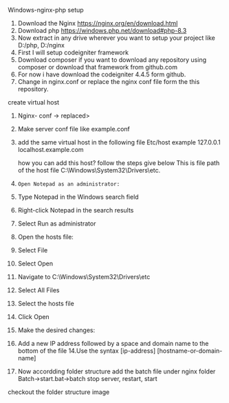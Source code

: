 Windows-nginx-php setup

1.	Download the Nginx https://nginx.org/en/download.html
2.	Download php  https://windows.php.net/download#php-8.3
3.	Now extract in any drive wherever  you want to setup your project 
like D:/php, D:/nginx
5.	First I will setup codeigniter framework
6.	Download composer  if you want to download any repository using composer or download that framework from github.com
7.	For now i have download the codeigniter 4.4.5 form github.
8.	Change in nginx.conf or replace the nginx conf file form the this repository.

create virtual host 

1. Nginx- conf -> replaced>
2. Make server conf file like example.conf
3. add the same virtual host in the following file Etc/host 
        example           127.0.0.1 localhost.example.com

   how you can add this host? follow the steps give below
   This is file path of the host file  C:\Windows\System32\Drivers\etc.
  1.	 Open Notepad as an administrator:
  2.	Type Notepad in the Windows search field
  3.	Right-click Notepad in the search results
  4.	Select Run as administrator
  5.	Open the hosts file:
  6.	Select File
  7.	Select Open
  8.	Navigate to C:\Windows\System32\Drivers\etc
  9.	Select All Files
  10.	Select the hosts file
  11.	Click Open
  12.	Make the desired changes:
  13.	Add a new IP address followed by a space and domain name to the bottom of the file
  14.Use the syntax [ip-address] [hostname-or-domain-name]

8.	Now accordding folder structure add the batch file under nginx folder 
    Batch->start.bat->batch   stop server, restart, start 

checkout the folder structure image 



